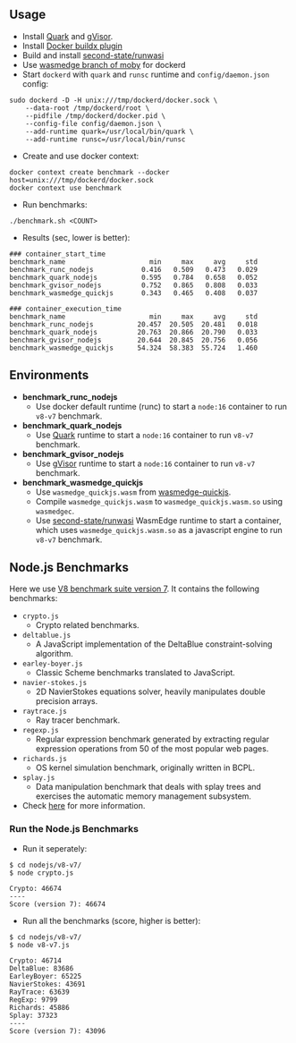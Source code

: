 ## Usage

- Install [Quark][] and [gVisor][].
- Install [Docker buildx plugin][buildx]
- Build and install [second-state/runwasi][runwasi]
- Use [wasmedge branch of moby](https://github.com/CaptainVincent/moby/tree/wasmedge) for dockerd
- Start `dockerd` with `quark` and `runsc` runtime and `config/daemon.json` config:

```
sudo dockerd -D -H unix:///tmp/dockerd/docker.sock \
    --data-root /tmp/dockerd/root \
    --pidfile /tmp/dockerd/docker.pid \
    --config-file config/daemon.json \
    --add-runtime quark=/usr/local/bin/quark \
    --add-runtime runsc=/usr/local/bin/runsc
```

- Create and use docker context:

```
docker context create benchmark --docker host=unix:///tmp/dockerd/docker.sock
docker context use benchmark
```

- Run benchmarks:

```
./benchmark.sh <COUNT>
```

- Results (sec, lower is better):

```
### container_start_time
benchmark_name                     min     max     avg     std
benchmark_runc_nodejs            0.416   0.509   0.473   0.029
benchmark_quark_nodejs           0.595   0.784   0.658   0.052
benchmark_gvisor_nodejs          0.752   0.865   0.808   0.033
benchmark_wasmedge_quickjs       0.343   0.465   0.408   0.037

### container_execution_time
benchmark_name                     min     max     avg     std
benchmark_runc_nodejs           20.457  20.505  20.481   0.018
benchmark_quark_nodejs          20.763  20.866  20.790   0.033
benchmark_gvisor_nodejs         20.644  20.845  20.756   0.056
benchmark_wasmedge_quickjs      54.324  58.383  55.724   1.460
```

## Environments

- **benchmark_runc_nodejs**
    - Use docker default runtime (runc) to start a `node:16` container to run `v8-v7` benchmark.
- **benchmark_quark_nodejs**
    - Use [Quark][] runtime to start a `node:16` container to run `v8-v7` benchmark.
- **benchmark_gvisor_nodejs**
    - Use [gVisor][] runtime to start a `node:16` container to run `v8-v7` benchmark.
- **benchmark_wasmedge_quickjs**
    - Use `wasmedge_quickjs.wasm` from [wasmedge-quickjs][].
    - Compile `wasmedge_quickjs.wasm` to `wasmedge_quickjs.wasm.so` using `wasmedgec`.
    - Use [second-state/runwasi][runwasi] WasmEdge runtime to start a container,
      which uses `wasmedge_quickjs.wasm.so` as a javascript engine to run `v8-v7` benchmark.

## Node.js Benchmarks

Here we use [V8 benchmark suite version 7][v8-v7]. It contains the following benchmarks:

- `crypto.js`
    - Crypto related benchmarks.
- `deltablue.js`
    - A JavaScript implementation of the DeltaBlue constraint-solving algorithm.
- `earley-boyer.js`
    - Classic Scheme benchmarks translated to JavaScript.
- `navier-stokes.js`
    - 2D NavierStokes equations solver, heavily manipulates double precision arrays.
- `raytrace.js`
    - Ray tracer benchmark.
- `regexp.js`
    - Regular expression benchmark generated by extracting regular expression operations from 50 of the most popular web pages.
- `richards.js`
    - OS kernel simulation benchmark, originally written in BCPL.
- `splay.js`
    - Data manipulation benchmark that deals with splay trees and exercises the automatic memory management subsystem.
- Check [here](https://developers.google.com/octane/benchmark) for more information.

### Run the Node.js Benchmarks

- Run it seperately:

```
$ cd nodejs/v8-v7/
$ node crypto.js

Crypto: 46674
----
Score (version 7): 46674
```

- Run all the benchmarks (score, higher is better):

```
$ cd nodejs/v8-v7/
$ node v8-v7.js

Crypto: 46714
DeltaBlue: 83686
EarleyBoyer: 65225
NavierStokes: 43691
RayTrace: 63639
RegExp: 9799
Richards: 45886
Splay: 37323
----
Score (version 7): 43096
```

[Quark]: https://github.com/QuarkContainer/Quark
[gVisor]: https://github.com/google/gvisor
[buildx]: https://github.com/docker/buildx
[v8-v7]: https://github.com/mozilla/arewefastyet/tree/master/benchmarks/v8-v7
[wasmedge-quickjs]: https://github.com/second-state/wasmedge-quickjs
[runwasi]: https://github.com/second-state/runwasi.git
